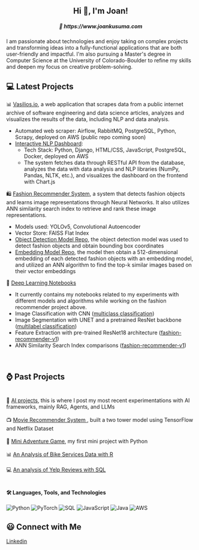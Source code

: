 <h2 align="center">Hi 👋, I'm Joan!</h2>
<h5 align="center">📝 https://www.joankusuma.com </h5>

I am passionate about technologies and enjoy taking on complex projects and transforming ideas into a fully-functional applications that are both user-friendly and impactful. I'm also pursuing a Master's degree in Computer Science at the University of Colorado-Boulder to refine my skills and deepen my focus on creative problem-solving.

## 💻 Latest Projects

📊 <a href="https://vasilios.io">Vasilios.io</a>, a web application that scrapes data from a public internet archive of software engineering and data science articles, analyzes and visualizes the results of the data, including NLP and data analysis.
* Automated web scraper: Airflow, RabbitMQ, PostgreSQL, Python, Scrapy, deployed on AWS (public repo coming soon)
* <a href="https://github.com/eyereece/nlp-text-mining-dashboard">Interactive NLP Dashboard</a>:
  - Tech Stack: Python, Django, HTML/CSS, JavaScript, PostgreSQL, Docker, deployed on AWS
  - The system fetches data through RESTful API from the database, analyzes the data with data analysis and NLP libraries (NumPy, Pandas, NLTK, etc.), and visualizes the dashboard on the frontend with Chart.js

🛍️ <a href="https://github.com/eyereece/fashion-recommender-cv">Fashion Recommender System</a>, a system that detects fashion objects and learns image representations through Neural Networks. It also utilizes ANN similarity search index to retrieve and rank these image representations.
* Models used: YOLOv5, Convolutional Autoencoder
* Vector Store: FAISS Flat Index
* <a href="https://github.com/eyereece/yolo-object-detection-fashion">Object Detection Model Repo</a>, the object detection model was used to detect fashion objects and obtain bounding box coordinates
* <a href="https://github.com/eyereece/visual-search-with-image-embedding">Embedding Model Repo</a>, the model then obtain a 512-dimensional embedding of each detected fashion objects with an embedding model, and utilized an ANN algorithm to find the top-k similar images based on their vector embeddings

  
📑  <a href="https://github.com/eyereece/deep-learning-notebooks/tree/main">Deep Learning Notebooks</a>
* It currently contains my notebooks related to my experiments with different models and algorithms while working on the fashion recommender project above.
* Image Classification with CNN (<a href="https://github.com/eyereece/deep-learning-notebooks/tree/main/multiclass-fashion-image-classification">multiclass classification</a>)
* Image Segmentation with UNET and a pretrained ResNet backbone (<a href="https://github.com/eyereece/deep-learning-notebooks/blob/main/multilabel_image_segmentation/unet-segmentation-1.ipynb">multilabel classification</a>)
* Feature Extraction with pre-trained ResNet18 architecture (<a href="https://github.com/eyereece/deep-learning-notebooks/tree/main/fashion-recommender-v1">fashion-recommender-v1</a>)
* ANN Similarity Search Index comparisons (<a href="https://github.com/eyereece/deep-learning-notebooks/tree/main/fashion-recommender-v1">fashion-recommender-v1</a>)
<br>

## ⌚️ Past Projects
<br>🤖 <a href="https://github.com/eyereece/ai-projects/">AI projects</a>, this is where I post my most recent experimentations with AI frameworks, mainly RAG, Agents, and LLMs</br>
<br>📺 <a href="https://github.com/eyereece/movie-recommenders-with-tensorflow">Movie Recommender System </a>, built a two tower model using TensorFlow and Netflix Dataset</br>
<br>🐉 <a href="https://github.com/eyereece/cs50p-python-project">Mini Adventure Game</a>, my first mini project with Python</br>
<br>📊 <a href="https://github.com/eyereece/google-data-analytics-capstone-1">An Analysis of Bike Services Data with R</a></br>
<br>💻 <a href="https://github.com/eyereece/coursera-sql-for-data-science">An analysis of Yelp Reviews with SQL</a></br>
<br>

#### 🛠️ Languages, Tools, and Technologies
![Python](https://img.shields.io/badge/-Python-000?&logo=Python)
![PyTorch](https://img.shields.io/badge/-PyTorch-000?&logo=PyTorch)
![SQL](https://img.shields.io/badge/-SQL-000?&logo=MySQL)
![JavaScript](https://camo.githubusercontent.com/4782548a65fa3624ecac7ad20f5041fe79a2db457a6608a27c73b948b78cfd4e/68747470733a2f2f696d672e736869656c64732e696f2f62616467652f4a6176615363726970742d626c61636b3f6c6f676f3d6a61766173637269707426616d703b7374796c653d706c6173746963)
![Java](https://img.shields.io/badge/Java-ED8B00?style=for-the-badge&logo=openjdk&logoColor=white)
![AWS](https://camo.githubusercontent.com/3816e23541c86b325eb15dd82ea48c288d100917df244d67c8a7d08303d100d7/68747470733a2f2f696d672e736869656c64732e696f2f62616467652f4157532d626c61636b3f6c6f676f3d616d617a6f6e2d61777326616d703b7374796c653d706c6173746963)

## 😃 Connect with Me

<a href="www.linkedin.com/in/joan-kusuma">Linkedin</a>

<!--
**eyereece/eyereece** is a ✨ _special_ ✨ repository because its `README.md` (this file) appears on your GitHub profile.

Here are some ideas to get you started:

- 🔭 I’m currently working on ...
- 🌱 I’m currently learning ...
- 👯 🐉🐉I’m looking to collaborate on ...
- 🤔 I’m looking for help with ...
- 💬 Ask me about ...
- 📫 How to reach me: ...
- 😄 Pronouns: ...
- ⚡ Fun fact: ...
-->
